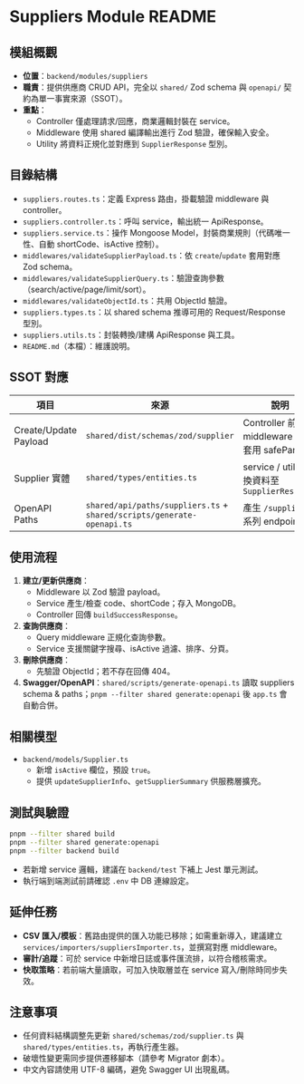 ﻿# Suppliers Module README

## 模組概觀
- **位置**：`backend/modules/suppliers`
- **職責**：提供供應商 CRUD API，完全以 `shared/` Zod schema 與 `openapi/` 契約為單一事實來源（SSOT）。
- **重點**：
  - Controller 僅處理請求/回應，商業邏輯封裝在 service。
  - Middleware 使用 shared 編譯輸出進行 Zod 驗證，確保輸入安全。
  - Utility 將資料正規化並對應到 `SupplierResponse` 型別。

## 目錄結構
- `suppliers.routes.ts`：定義 Express 路由，掛載驗證 middleware 與 controller。
- `suppliers.controller.ts`：呼叫 service，輸出統一 ApiResponse。
- `suppliers.service.ts`：操作 Mongoose Model，封裝商業規則（代碼唯一性、自動 shortCode、isActive 控制）。
- `middlewares/validateSupplierPayload.ts`：依 `create`/`update` 套用對應 Zod schema。
- `middlewares/validateSupplierQuery.ts`：驗證查詢參數（search/active/page/limit/sort）。
- `middlewares/validateObjectId.ts`：共用 ObjectId 驗證。
- `suppliers.types.ts`：以 shared schema 推導可用的 Request/Response 型別。
- `suppliers.utils.ts`：封裝轉換/建構 ApiResponse 與工具。
- `README.md`（本檔）：維護說明。

## SSOT 對應
| 項目 | 來源 | 說明 |
| ---- | ---- | ---- |
| Create/Update Payload | `shared/dist/schemas/zod/supplier` | Controller 前的 middleware 直接套用 safeParse |
| Supplier 實體 | `shared/types/entities.ts` | service / utils 轉換資料至 `SupplierResponse` |
| OpenAPI Paths | `shared/api/paths/suppliers.ts` + `shared/scripts/generate-openapi.ts` | 產生 `/suppliers` 系列 endpoints |

## 使用流程
1. **建立/更新供應商**：
   - Middleware 以 Zod 驗證 payload。
   - Service 產生/檢查 code、shortCode；存入 MongoDB。
   - Controller 回傳 `buildSuccessResponse`。
2. **查詢供應商**：
   - Query middleware 正規化查詢參數。
   - Service 支援關鍵字搜尋、isActive 過濾、排序、分頁。
3. **刪除供應商**：
   - 先驗證 ObjectId；若不存在回傳 404。
4. **Swagger/OpenAPI**：`shared/scripts/generate-openapi.ts` 讀取 suppliers schema & paths；`pnpm --filter shared generate:openapi` 後 `app.ts` 會自動合併。

## 相關模型
- `backend/models/Supplier.ts`
  - 新增 `isActive` 欄位，預設 `true`。
  - 提供 `updateSupplierInfo`、`getSupplierSummary` 供服務層擴充。

## 測試與驗證
```bash
pnpm --filter shared build
pnpm --filter shared generate:openapi
pnpm --filter backend build
```
- 若新增 service 邏輯，建議在 `backend/test` 下補上 Jest 單元測試。
- 執行端到端測試前請確認 `.env` 中 DB 連線設定。

## 延伸任務
- **CSV 匯入/模板**：舊路由提供的匯入功能已移除；如需重新導入，建議建立 `services/importers/suppliersImporter.ts`，並撰寫對應 middleware。
- **審計/追蹤**：可於 service 中新增日誌或事件匯流排，以符合稽核需求。
- **快取策略**：若前端大量讀取，可加入快取層並在 service 寫入/刪除時同步失效。

## 注意事項
- 任何資料結構調整先更新 `shared/schemas/zod/supplier.ts` 與 `shared/types/entities.ts`，再執行產生器。
- 破壞性變更需同步提供遷移腳本（請參考 Migrator 劇本）。
- 中文內容請使用 UTF-8 編碼，避免 Swagger UI 出現亂碼。

